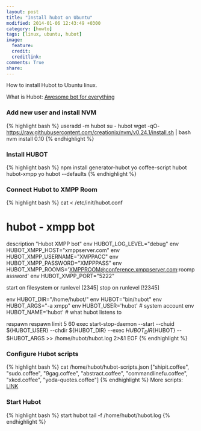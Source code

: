 ```yaml
---
layout: post
title: "Install hubot on Ubuntu"
modified: 2014-01-06 12:43:49 +0300
category: [howto]
tags: [linux, ubuntu, hubot]
image:
  feature:
  credit:
  creditlink:
comments: True
share:
---
```

How to install Hubot to Ubuntu linux.

What is Hubot: [Awesome bot for everything](https://hubot.github.com/)

### Add new user and install NVM
{% highlight bash %}
useradd -m hubot
su - hubot
wget -qO- https://raw.githubusercontent.com/creationix/nvm/v0.24.1/install.sh | bash
nvm install 0.10
{% endhighlight %}

### Install HUBOT
{% highlight bash %}
npm install  generator-hubot yo coffee-script hubot hubot-xmpp
yo hubot --defaults
{% endhighlight %}

### Connect Hubot to XMPP Room
{% highlight bash %}
cat <<EOF > /etc/init/hubot.conf
# hubot - xmpp bot
description "Hubot XMPP bot"
env HUBOT_LOG_LEVEL="debug"
env HUBOT_XMPP_HOST="xmppserver.com"
env HUBOT_XMPP_USERNAME="XMPPACC"
env HUBOT_XMPP_PASSWORD="XMPPPASS"
env HUBOT_XMPP_ROOMS='XMPPROOM@conference.xmppserver.com:roompassword'
env HUBOT_XMPP_PORT="5222"

start on filesystem or runlevel [2345]
stop on runlevel [!2345]

env HUBOT_DIR="/home/hubot/"
env HUBOT="bin/hubot"
env HUBOT_ARGS="-a xmpp"
env HUBOT_USER='hubot' # system account
env HUBOT_NAME='hubot' # what hubot listens to

respawn
respawn limit 5 60
exec start-stop-daemon --start --chuid ${HUBOT_USER} --chdir ${HUBOT_DIR} --exec ${HUBOT_DIR}${HUBOT} -- $HUBOT_ARGS >> /home/hubot/hubot.log 2>&1
EOF
{% endhighlight %}

### Configure Hubot scripts
{% highlight bash %}
cat /home/hubot/hubot-scripts.json
["shipit.coffee", "sudo.coffee", "9gag.coffee", "abstract.coffee", "commandlinefu.coffee", "xkcd.coffee", "yoda-quotes.coffee"]
{% endhighlight %}
More scripts: [LINK](https://github.com/hubot-scripts)

### Start Hubot
{% highlight bash %}
start hubot
tail -f /home/hubot/hubot.log
{% endhighlight %}